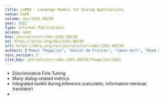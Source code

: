 ```yaml
---
title: LaMDA - Language Models for Dialog Applications.
venue: CoRR
volume: abs/2201.08239
year: 2022
type: Informal Publications
access: open
key: journals/corr/abs-2201-08239
ee: https://arxiv.org/abs/2201.08239
url: https://dblp.org/rec/journals/corr/abs-2201-08239
authors: ["Romal Thoppilan", "Daniel De Freitas", "Jamie Hall", "Noam Shazeer", "Apoorv Kulshreshtha", "Heng-Tze Cheng", "Alicia Jin", "Taylor Bos", "Leslie Baker", "Yu Du", "YaGuang Li", "Hongrae Lee", "Huaixiu Steven Zheng", "Amin Ghafouri", "Marcelo Menegali", "Yanping Huang", "Maxim Krikun", "Dmitry Lepikhin", "James Qin", "Dehao Chen", "Yuanzhong Xu", "Zhifeng Chen", "Adam Roberts", "Maarten Bosma", "Yanqi Zhou", "Chung-Ching Chang", "Igor Krivokon", "Will Rusch", "Marc Pickett", "Kathleen S. Meier-Hellstern", "Meredith Ringel Morris", "Tulsee Doshi", "Renelito Delos Santos", "Toju Duke", "Johnny Soraker", "Ben Zevenbergen", "Vinodkumar Prabhakaran", "Mark Diaz", "Ben Hutchinson", "Kristen Olson", "Alejandra Molina", "Erin Hoffman-John", "Josh Lee", "Lora Aroyo", "Ravi Rajakumar", "Alena Butryna", "Matthew Lamm", "Viktoriya Kuzmina", "Joe Fenton", "Aaron Cohen", "Rachel Bernstein", "Ray Kurzweil", "Blaise Aguera-Arcas", "Claire Cui", "Marian Croak", "Ed Chi", "Quoc Le"]
sync_version: 3
cite_key: journals/corr/abs-2201-08239/Thoppilan/2022
---
```

 - Discriminative Fine Tuning
 - Many dialog-related metrics
 - Integrated toolkit during inference (calculator, information retrieval, translator)
 -